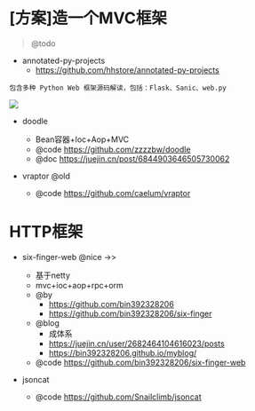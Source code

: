 # [方案]造一个MVC框架

> @todo

- annotated-py-projects
  - https://github.com/hhstore/annotated-py-projects

```
包含多种 Python Web 框架源码解读，包括：Flask、Sanic、web.py 
```

![](https://luo0412.oss-cn-hangzhou.aliyuncs.com/1644733652506.jpg)

- doodle
  - Bean容器+Ioc+Aop+MVC
  - @code https://github.com/zzzzbw/doodle
  - @doc https://juejin.cn/post/6844903646505730062

- vraptor @old
  - @code https://github.com/caelum/vraptor

# HTTP框架

- six-finger-web @nice ->>
  - 基于netty
  - mvc+ioc+aop+rpc+orm
  - @by 
    - https://github.com/bin392328206
    - https://github.com/bin392328206/six-finger
  - @blog
    - 成体系
    - https://juejin.cn/user/2682464104616023/posts
    - https://bin392328206.github.io/myblog/
  - @code https://github.com/bin392328206/six-finger-web

- jsoncat
  - @code https://github.com/Snailclimb/jsoncat